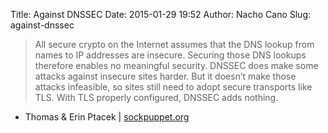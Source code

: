 Title: Against DNSSEC
Date: 2015-01-29 19:52
Author: Nacho Cano
Slug: against-dnssec

> All secure crypto on the Internet assumes that the DNS lookup from
> names to IP addresses are insecure. Securing those DNS lookups
> therefore enables no meaningful security. DNSSEC does make some
> attacks against insecure sites harder. But it doesn’t make those
> attacks infeasible, so sites still need to adopt secure transports
> like TLS. With TLS properly configured, DNSSEC adds nothing.

- Thomas & Erin Ptacek | [sockpuppet.org][]

  [sockpuppet.org]: http://sockpuppet.org/blog/2015/01/15/against-dnssec/
    "Against DNSSEC"
